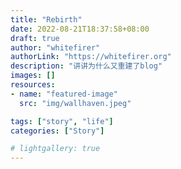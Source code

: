 ```yaml
---
title: "Rebirth"
date: 2022-08-21T18:37:58+08:00
draft: true
author: "whitefirer"
authorLink: "https://whitefirer.org"
description: "讲讲为什么又重建了blog"
images: []
resources:
- name: "featured-image"
  src: "img/wallhaven.jpeg"

tags: ["story", "life"]
categories: ["Story"]

# lightgallery: true
---
```


